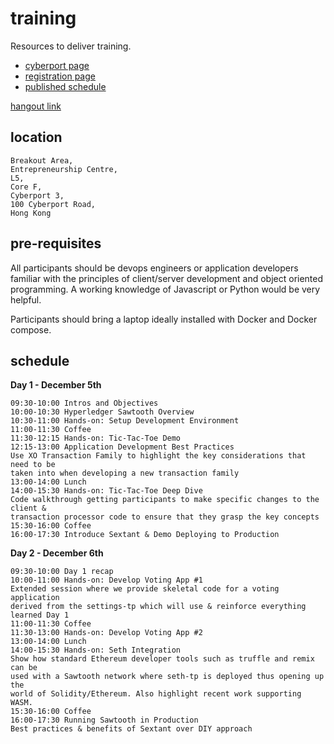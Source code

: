 # training

Resources to deliver training.

 * [cyberport page](https://www.cyberport.hk/en/about_cyberport/cyberport_entrepreneurs/entrepreneurs_news/5654)
 * [registration page](https://app.eventxtra.com/registrations/b870843c-69c2-450a-9952-1b7bb8ba2e3f)
 * [published schedule](https://s3.eu-west-2.amazonaws.com/btp-website-downloads/Workshops/BTP+Hyperledger+Sawtooth+Application+Developer+Workshop+-+Cyberport+HK.pdf)

[hangout link](https://meet.google.com/jeh-iaah-hhh)

## location

```
Breakout Area,
Entrepreneurship Centre, 
L5, 
Core F, 
Cyberport 3, 
100 Cyberport Road, 
Hong Kong
```

## pre-requisites

All participants should be devops engineers or application developers familiar with the principles of client/server development and object oriented programming. A working knowledge of Javascript or Python would be very helpful.

Participants should bring a laptop ideally installed with Docker and Docker compose.


## schedule

**Day 1 - December 5th**

```
09:30-10:00 Intros and Objectives
10:00-10:30 Hyperledger Sawtooth Overview
10:30-11:00 Hands-on: Setup Development Environment
11:00-11:30 Coffee
11:30-12:15 Hands-on: Tic-Tac-Toe Demo
12:15-13:00 Application Development Best Practices
Use XO Transaction Family to highlight the key considerations that need to be
taken into when developing a new transaction family
13:00-14:00 Lunch
14:00-15:30 Hands-on: Tic-Tac-Toe Deep Dive
Code walkthrough getting participants to make specific changes to the client &
transaction processor code to ensure that they grasp the key concepts
15:30-16:00 Coffee
16:00-17:30 Introduce Sextant & Demo Deploying to Production
```


**Day 2 - December 6th**

```
09:30-10:00 Day 1 recap
10:00-11:00 Hands-on: Develop Voting App #1
Extended session where we provide skeletal code for a voting application
derived from the settings-tp which will use & reinforce everything learned Day 1
11:00-11:30 Coffee
11:30-13:00 Hands-on: Develop Voting App #2
13:00-14:00 Lunch
14:00-15:30 Hands-on: Seth Integration
Show how standard Ethereum developer tools such as truffle and remix can be
used with a Sawtooth network where seth-tp is deployed thus opening up the
world of Solidity/Ethereum. Also highlight recent work supporting WASM.
15:30-16:00 Coffee
16:00-17:30 Running Sawtooth in Production
Best practices & benefits of Sextant over DIY approach
```
